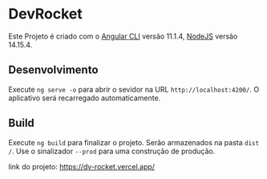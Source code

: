 # DevRocket

Este Projeto é criado com o  [Angular CLI](https://github.com/angular/angular-cli) versão 11.1.4, [NodeJS](https://nodejs.org/en/) versão 14.15.4.

## Desenvolvimento

Execute `ng serve -o` para abrir o sevidor na URL  `http://localhost:4200/`. O aplicativo será recarregado automaticamente.

## Build

Execute `ng build` para finalizar o projeto. Serão armazenados na pasta `dist /`. Use o sinalizador `--prod` para uma construção de produção.

link do projeto: https://dv-rocket.vercel.app/
